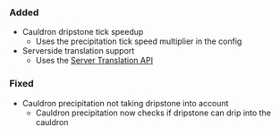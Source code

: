 ### Added

- Cauldron dripstone tick speedup
    - Uses the precipitation tick speed multiplier in the config
- Serverside translation support
    - Uses the [Server Translation API](https://github.com/NucleoidMC/Server-Translations)

### Fixed

- Cauldron precipitation not taking dripstone into account
    - Cauldron precipitation now checks if dripstone can drip into the cauldron
